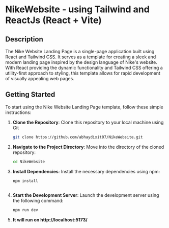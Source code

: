 # NikeWebsite - using Tailwind and ReactJs (React + Vite)
## Description

The Nike Website Landing Page is a single-page application built using React and Tailwind CSS. It serves as a template for creating a sleek and modern landing page inspired by the design language of Nike's website. With React providing the dynamic functionality and Tailwind CSS offering a utility-first approach to styling, this template allows for rapid development of visually appealing web pages.

## Getting Started

To start using the Nike Website Landing Page template, follow these simple instructions:

1. **Clone the Repository**: Clone this repository to your local machine using Git
   ```bash
   git clone https://github.com/abhaydixit07/NikeWebsite.git


2. **Navigate to the Project Directory**: Move into the directory of the cloned repository:
   ```bash
   cd NikeWebsite
3. **Install Dependencies**: Install the necessary dependencies using npm:
   ```bash
   npm install
 
4. **Start the Development Server**: Launch the development server using the following command:
   ```bash
   npm run dev

5. **It will run on http://localhost:5173/**

    

   
